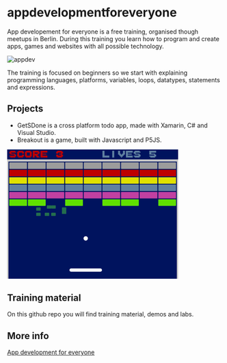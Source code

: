 # appdevelopmentforeveryone

App developement for everyone is a free training, organised though meetups in Berlin. During this training you learn how to program and create apps, games and websites with all possible technology.

![appdev](http://loekvandenouweland.com/assets/appdev/appdev2.png)

The training is focused on beginners so we start with explaining programming languages, platforms, variables, loops, datatypes, statements and expressions.

## Projects

- GetSDone is a cross platform todo app, made with Xamarin, C# and Visual Studio.
- Breakout is a game, built with Javascript and P5JS.

<img src="https://github.com/madeinouweland/appdevelopmentforeveryone/blob/master/breakout.gif" width="400" >

## Training material

On this github repo you will find training material, demos and labs.

## More info

[App development for everyone](http://loekvandenouweland.com/appdevelopmentforeveryone.html)
